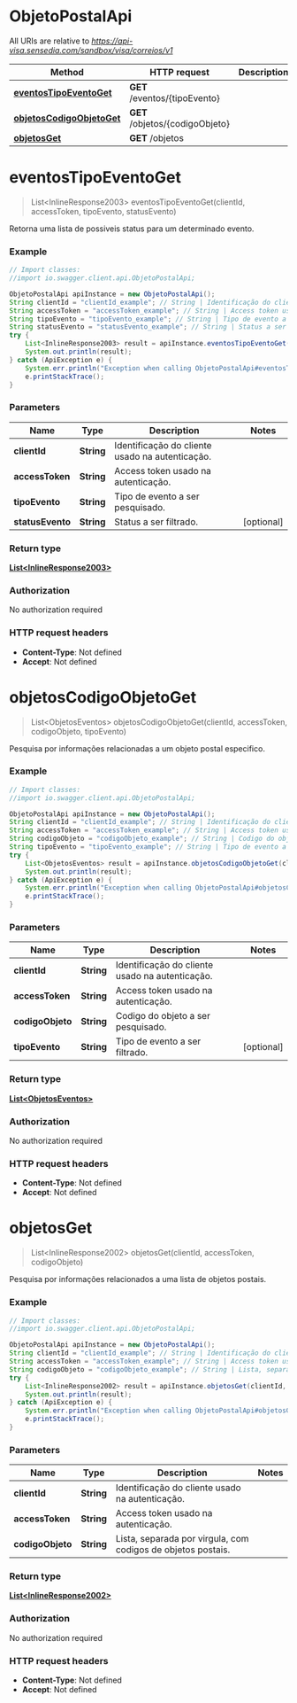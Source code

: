 # ObjetoPostalApi

All URIs are relative to *https://api-visa.sensedia.com/sandbox/visa/correios/v1*

Method | HTTP request | Description
------------- | ------------- | -------------
[**eventosTipoEventoGet**](ObjetoPostalApi.md#eventosTipoEventoGet) | **GET** /eventos/{tipoEvento} | 
[**objetosCodigoObjetoGet**](ObjetoPostalApi.md#objetosCodigoObjetoGet) | **GET** /objetos/{codigoObjeto} | 
[**objetosGet**](ObjetoPostalApi.md#objetosGet) | **GET** /objetos | 


<a name="eventosTipoEventoGet"></a>
# **eventosTipoEventoGet**
> List&lt;InlineResponse2003&gt; eventosTipoEventoGet(clientId, accessToken, tipoEvento, statusEvento)



Retorna uma lista de possiveis status para um determinado evento.

### Example
```java
// Import classes:
//import io.swagger.client.api.ObjetoPostalApi;

ObjetoPostalApi apiInstance = new ObjetoPostalApi();
String clientId = "clientId_example"; // String | Identificação do cliente usado na autenticação.
String accessToken = "accessToken_example"; // String | Access token usado na autenticação.
String tipoEvento = "tipoEvento_example"; // String | Tipo de evento a ser pesquisado.
String statusEvento = "statusEvento_example"; // String | Status a ser filtrado.
try {
    List<InlineResponse2003> result = apiInstance.eventosTipoEventoGet(clientId, accessToken, tipoEvento, statusEvento);
    System.out.println(result);
} catch (ApiException e) {
    System.err.println("Exception when calling ObjetoPostalApi#eventosTipoEventoGet");
    e.printStackTrace();
}
```

### Parameters

Name | Type | Description  | Notes
------------- | ------------- | ------------- | -------------
 **clientId** | **String**| Identificação do cliente usado na autenticação. |
 **accessToken** | **String**| Access token usado na autenticação. |
 **tipoEvento** | **String**| Tipo de evento a ser pesquisado. |
 **statusEvento** | **String**| Status a ser filtrado. | [optional]

### Return type

[**List&lt;InlineResponse2003&gt;**](InlineResponse2003.md)

### Authorization

No authorization required

### HTTP request headers

 - **Content-Type**: Not defined
 - **Accept**: Not defined

<a name="objetosCodigoObjetoGet"></a>
# **objetosCodigoObjetoGet**
> List&lt;ObjetosEventos&gt; objetosCodigoObjetoGet(clientId, accessToken, codigoObjeto, tipoEvento)



Pesquisa por informações relacionadas a um objeto postal especifico.

### Example
```java
// Import classes:
//import io.swagger.client.api.ObjetoPostalApi;

ObjetoPostalApi apiInstance = new ObjetoPostalApi();
String clientId = "clientId_example"; // String | Identificação do cliente usado na autenticação.
String accessToken = "accessToken_example"; // String | Access token usado na autenticação.
String codigoObjeto = "codigoObjeto_example"; // String | Codigo do objeto a ser pesquisado.
String tipoEvento = "tipoEvento_example"; // String | Tipo de evento a ser filtrado.
try {
    List<ObjetosEventos> result = apiInstance.objetosCodigoObjetoGet(clientId, accessToken, codigoObjeto, tipoEvento);
    System.out.println(result);
} catch (ApiException e) {
    System.err.println("Exception when calling ObjetoPostalApi#objetosCodigoObjetoGet");
    e.printStackTrace();
}
```

### Parameters

Name | Type | Description  | Notes
------------- | ------------- | ------------- | -------------
 **clientId** | **String**| Identificação do cliente usado na autenticação. |
 **accessToken** | **String**| Access token usado na autenticação. |
 **codigoObjeto** | **String**| Codigo do objeto a ser pesquisado. |
 **tipoEvento** | **String**| Tipo de evento a ser filtrado. | [optional]

### Return type

[**List&lt;ObjetosEventos&gt;**](ObjetosEventos.md)

### Authorization

No authorization required

### HTTP request headers

 - **Content-Type**: Not defined
 - **Accept**: Not defined

<a name="objetosGet"></a>
# **objetosGet**
> List&lt;InlineResponse2002&gt; objetosGet(clientId, accessToken, codigoObjeto)



Pesquisa por informações relacionados a uma lista de objetos postais.

### Example
```java
// Import classes:
//import io.swagger.client.api.ObjetoPostalApi;

ObjetoPostalApi apiInstance = new ObjetoPostalApi();
String clientId = "clientId_example"; // String | Identificação do cliente usado na autenticação.
String accessToken = "accessToken_example"; // String | Access token usado na autenticação.
String codigoObjeto = "codigoObjeto_example"; // String | Lista, separada por virgula, com codigos de objetos postais.
try {
    List<InlineResponse2002> result = apiInstance.objetosGet(clientId, accessToken, codigoObjeto);
    System.out.println(result);
} catch (ApiException e) {
    System.err.println("Exception when calling ObjetoPostalApi#objetosGet");
    e.printStackTrace();
}
```

### Parameters

Name | Type | Description  | Notes
------------- | ------------- | ------------- | -------------
 **clientId** | **String**| Identificação do cliente usado na autenticação. |
 **accessToken** | **String**| Access token usado na autenticação. |
 **codigoObjeto** | **String**| Lista, separada por virgula, com codigos de objetos postais. |

### Return type

[**List&lt;InlineResponse2002&gt;**](InlineResponse2002.md)

### Authorization

No authorization required

### HTTP request headers

 - **Content-Type**: Not defined
 - **Accept**: Not defined

